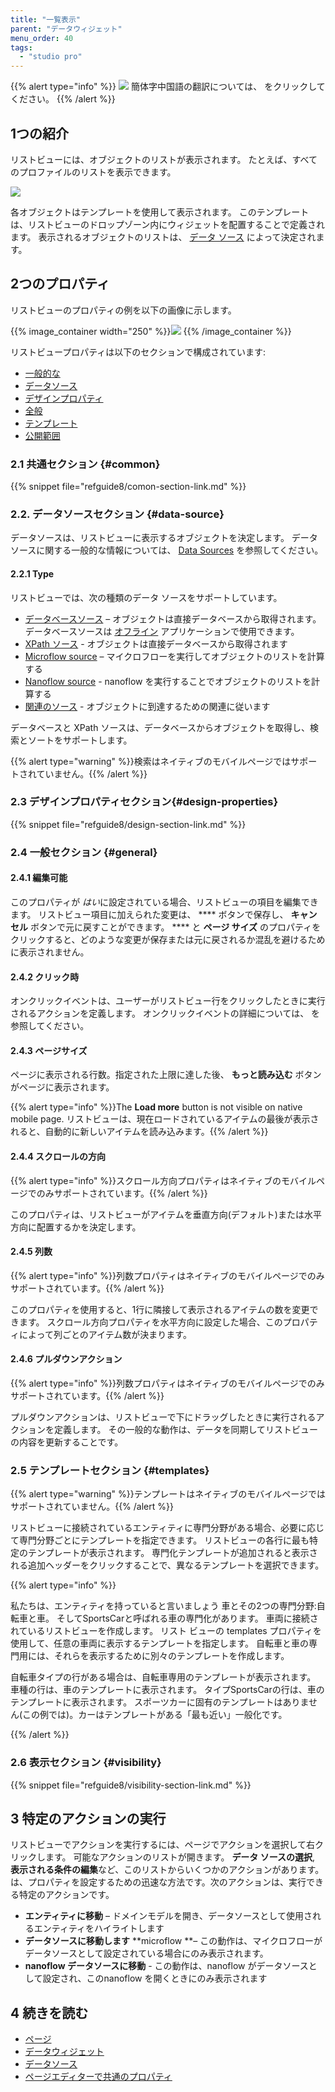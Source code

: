 ```yaml
---
title: "一覧表示"
parent: "データウィジェット"
menu_order: 40
tags:
  - "studio pro"
---
```


{{% alert type="info" %}}
<img src="attachments/chinese-translation/china.png" style="display: inline-block; margin: 0" /> 簡体字中国語の翻訳については、 [<unk> <unk> <unk>](https://cdn.mendix.tencent-cloud.com/documentation/refguide8/list-view.pdf) をクリックしてください。
{{% /alert %}}

## 1つの紹介

リストビューには、オブジェクトのリストが表示されます。 たとえば、すべてのプロファイルのリストを表示できます。

![](attachments/data-widgets/list-view-example-profile.png)

各オブジェクトはテンプレートを使用して表示されます。 このテンプレートは、リストビューのドロップゾーン内にウィジェットを配置することで定義されます。 表示されるオブジェクトのリストは、 [データ ソース](#data-source) によって決定されます。

## 2つのプロパティ

リストビューのプロパティの例を以下の画像に示します。

{{% image_container width="250" %}}![](attachments/data-widgets/list-view-properties.png)
{{% /image_container %}}

リストビュープロパティは以下のセクションで構成されています:

* [一般的な](#common)
* [データソース](#data-source)
* [デザインプロパティ](#design-properties)
* [全般](#general)
* [テンプレート](#templates)
* [公開範囲](#visibility)

### 2.1 共通セクション {#common}

{{% snippet file="refguide8/comon-section-link.md" %}}

### 2.2. データソースセクション {#data-source}

データソースは、リストビューに表示するオブジェクトを決定します。 データソースに関する一般的な情報については、 [Data Sources](data-sources) を参照してください。

#### 2.2.1 Type

リストビューでは、次の種類のデータ ソースをサポートしています。

* [データベースソース](database-source) – オブジェクトは直接データベースから取得されます。 データベースソースは [オフライン](offline-first) アプリケーションで使用できます。
* [XPath ソース](xpath-source) - オブジェクトは直接データベースから取得されます
* [Microflow source](microflow-source) – マイクロフローを実行してオブジェクトのリストを計算する
* [Nanoflow source](nanoflow-source) - nanoflow を実行することでオブジェクトのリストを計算する
* [関連のソース](association-source) - オブジェクトに到達するための関連に従います

データベースと XPath ソースは、データベースからオブジェクトを取得し、検索とソートをサポートします。

{{% alert type="warning" %}}検索はネイティブのモバイルページではサポートされていません。{{% /alert %}}

### 2.3 デザインプロパティセクション{#design-properties}

{{% snippet file="refguide8/design-section-link.md" %}}

### 2.4 一般セクション {#general}

#### 2.4.1 編集可能

このプロパティが *はい*に設定されている場合、リストビューの項目を編集できます。 リストビュー項目に加えられた変更は、 **** ボタンで保存し、 **キャンセル** ボタンで元に戻すことができます。 **** と **ページ サイズ** のプロパティをクリックすると、どのような変更が保存または元に戻されるか混乱を避けるために表示されません。

#### 2.4.2 クリック時

オンクリックイベントは、ユーザーがリストビュー行をクリックしたときに実行されるアクションを定義します。 オンクリックイベントの詳細については、 [](on-click-event) を参照してください。

#### 2.4.3 ページサイズ

ページに表示される行数。指定された上限に達した後、 **もっと読み込む** ボタンがページに表示されます。

{{% alert type="info" %}}The **Load more** button is not visible on native mobile page. リストビューは、現在ロードされているアイテムの最後が表示されると、自動的に新しいアイテムを読み込みます。{{% /alert %}}

#### 2.4.4 スクロールの方向

{{% alert type="info" %}}スクロール方向プロパティはネイティブのモバイルページでのみサポートされています。{{% /alert %}}

このプロパティは、リストビューがアイテムを垂直方向(デフォルト)または水平方向に配置するかを決定します。

#### 2.4.5 列数

{{% alert type="info" %}}列数プロパティはネイティブのモバイルページでのみサポートされています。{{% /alert %}}

このプロパティを使用すると、1行に隣接して表示されるアイテムの数を変更できます。 スクロール方向プロパティを水平方向に設定した場合、このプロパティによって列ごとのアイテム数が決まります。

#### 2.4.6 プルダウンアクション

{{% alert type="info" %}}列数プロパティはネイティブのモバイルページでのみサポートされています。{{% /alert %}}

プルダウンアクションは、リストビューで下にドラッグしたときに実行されるアクションを定義します。 その一般的な動作は、データを同期してリストビューの内容を更新することです。

### 2.5 テンプレートセクション {#templates}

{{% alert type="warning" %}}テンプレートはネイティブのモバイルページではサポートされていません。{{% /alert %}}

リストビューに接続されているエンティティに専門分野がある場合、必要に応じて専門分野ごとにテンプレートを指定できます。 リストビューの各行に最も特定のテンプレートが表示されます。 専門化テンプレートが追加されると表示される追加ヘッダーをクリックすることで、異なるテンプレートを選択できます。

{{% alert type="info" %}}

私たちは、エンティティを持っていると言いましょう 車とその2つの専門分野:自転車と車。 そしてSportsCarと呼ばれる車の専門化があります。 車両に接続されているリストビューを作成します。 リスト ビューの templates プロパティを使用して、任意の車両に表示するテンプレートを指定します。 自転車と車の専門用には、それらを表示するために別々のテンプレートを作成します。

自転車タイプの行がある場合は、自転車専用のテンプレートが表示されます。 車種の行は、車のテンプレートに表示されます。 タイプSportsCarの行は、車のテンプレートに表示されます。 スポーツカーに固有のテンプレートはありません(この例では)。カーはテンプレートがある「最も近い」一般化です。

{{% /alert %}}

### 2.6 表示セクション {#visibility}

{{% snippet file="refguide8/visibility-section-link.md" %}}

## 3 特定のアクションの実行

リストビューでアクションを実行するには、ページでアクションを選択して右クリックします。 可能なアクションのリストが開きます。 **データ ソースの選択**, **表示される条件の編集**など、このリストからいくつかのアクションがあります。 は、プロパティを設定するための迅速な方法です。次のアクションは、実行できる特定のアクションです。

* **エンティティに移動** – ドメインモデルを開き、データソースとして使用されるエンティティをハイライトします
* **データソースに移動します** **microflow **– この動作は、マイクロフローがデータソースとして設定されている場合にのみ表示されます。
* **nanoflow データソースに移動** - この動作は、nanoflow がデータソースとして設定され、このnanoflow を開くときにのみ表示されます

## 4 続きを読む

* [ページ](page)
* [データウィジェット](data-widgets)
* [データソース](データソース)
* [ページエディターで共通のプロパティ](common-widget-properties)
